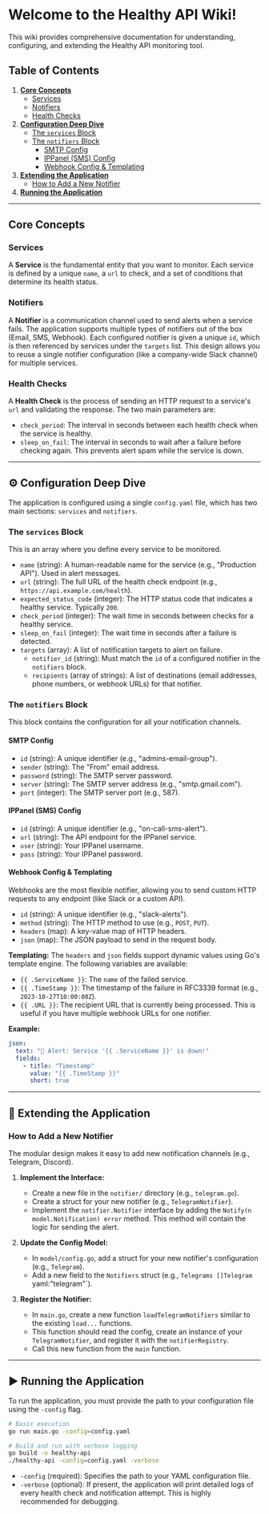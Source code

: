 # Welcome to the Healthy API Wiki!

This wiki provides comprehensive documentation for understanding, configuring, and extending the Healthy API monitoring tool.

## Table of Contents

1.  [**Core Concepts**](#-core-concepts)
    -   [Services](#services)
    -   [Notifiers](#notifiers)
    -   [Health Checks](#health-checks)
2.  [**Configuration Deep Dive**](#-configuration-deep-dive)
    -   [The `services` Block](#the-services-block)
    -   [The `notifiers` Block](#the-notifiers-block)
        -   [SMTP Config](#smtp-config)
        -   [IPPanel (SMS) Config](#ippanel-sms-config)
        -   [Webhook Config & Templating](#webhook-config--templating)
3.  [**Extending the Application**](#-extending-the-application)
    -   [How to Add a New Notifier](#how-to-add-a-new-notifier)
4.  [**Running the Application**](#-running-the-application)

---

##  Core Concepts

### Services

A **Service** is the fundamental entity that you want to monitor. Each service is defined by a unique `name`, a `url` to check, and a set of conditions that determine its health status.

### Notifiers

A **Notifier** is a communication channel used to send alerts when a service fails. The application supports multiple types of notifiers out of the box (Email, SMS, Webhook). Each configured notifier is given a unique `id`, which is then referenced by services under the `targets` list. This design allows you to reuse a single notifier configuration (like a company-wide Slack channel) for multiple services.

### Health Checks

A **Health Check** is the process of sending an HTTP request to a service's `url` and validating the response. The two main parameters are:
-   `check_period`: The interval in seconds between each health check when the service is healthy.
-   `sleep_on_fail`: The interval in seconds to wait after a failure before checking again. This prevents alert spam while the service is down.

---

## ⚙️ Configuration Deep Dive

The application is configured using a single `config.yaml` file, which has two main sections: `services` and `notifiers`.

### The `services` Block

This is an array where you define every service to be monitored.

-   `name` (string): A human-readable name for the service (e.g., "Production API"). Used in alert messages.
-   `url` (string): The full URL of the health check endpoint (e.g., `https://api.example.com/health`).
-   `expected_status_code` (integer): The HTTP status code that indicates a healthy service. Typically `200`.
-   `check_period` (integer): The wait time in seconds between checks for a healthy service.
-   `sleep_on_fail` (integer): The wait time in seconds after a failure is detected.
-   `targets` (array): A list of notification targets to alert on failure.
    -   `notifier_id` (string): Must match the `id` of a configured notifier in the `notifiers` block.
    -   `recipients` (array of strings): A list of destinations (email addresses, phone numbers, or webhook URLs) for that notifier.

### The `notifiers` Block

This block contains the configuration for all your notification channels.

#### SMTP Config
-   `id` (string): A unique identifier (e.g., "admins-email-group").
-   `sender` (string): The "From" email address.
-   `password` (string): The SMTP server password.
-   `server` (string): The SMTP server address (e.g., "smtp.gmail.com").
-   `port` (integer): The SMTP server port (e.g., 587).

#### IPPanel (SMS) Config
-   `id` (string): A unique identifier (e.g., "on-call-sms-alert").
-   `url` (string): The API endpoint for the IPPanel service.
-   `user` (string): Your IPPanel username.
-   `pass` (string): Your IPPanel password.

#### Webhook Config & Templating
Webhooks are the most flexible notifier, allowing you to send custom HTTP requests to any endpoint (like Slack or a custom API).

-   `id` (string): A unique identifier (e.g., "slack-alerts").
-   `method` (string): The HTTP method to use (e.g., `POST`, `PUT`).
-   `headers` (map): A key-value map of HTTP headers.
-   `json` (map): The JSON payload to send in the request body.

**Templating:** The `headers` and `json` fields support dynamic values using Go's template engine. The following variables are available:
-   `{{ .ServiceName }}`: The `name` of the failed service.
-   `{{ .TimeStamp }}`: The timestamp of the failure in RFC3339 format (e.g., `2023-10-27T10:00:00Z`).
-   `{{ .URL }}`: The recipient URL that is currently being processed. This is useful if you have multiple webhook URLs for one notifier.

**Example:**
```yaml
json:
  text: "🔴 Alert: Service '{{ .ServiceName }}' is down!"
  fields:
    - title: "Timestamp"
      value: "{{ .TimeStamp }}"
      short: true
```

---

## 🔧 Extending the Application

### How to Add a New Notifier

The modular design makes it easy to add new notification channels (e.g., Telegram, Discord).

1.  **Implement the Interface:**
    -   Create a new file in the `notifier/` directory (e.g., `telegram.go`).
    -   Create a struct for your new notifier (e.g., `TelegramNotifier`).
    -   Implement the `notifier.Notifier` interface by adding the `Notify(n model.Notification) error` method. This method will contain the logic for sending the alert.

2.  **Update the Config Model:**
    -   In `model/config.go`, add a struct for your new notifier's configuration (e.g., `Telegram`).
    -   Add a new field to the `Notifiers` struct (e.g., `Telegrams []Telegram `yaml:"telegram"`).

3.  **Register the Notifier:**
    -   In `main.go`, create a new function `loadTelegramNotifiers` similar to the existing `load...` functions.
    -   This function should read the config, create an instance of your `TelegramNotifier`, and register it with the `notifierRegistry`.
    -   Call this new function from the `main` function.

---

## ▶️ Running the Application

To run the application, you must provide the path to your configuration file using the `-config` flag.

```bash
# Basic execution
go run main.go -config=config.yaml

# Build and run with verbose logging
go build -o healthy-api
./healthy-api -config=config.yaml -verbose
```

-   `-config` (required): Specifies the path to your YAML configuration file.
-   `-verbose` (optional): If present, the application will print detailed logs of every health check and notification attempt. This is highly recommended for debugging.
```